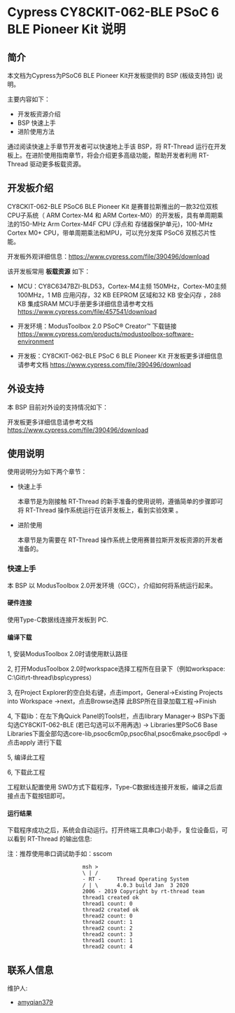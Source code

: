 # Cypress CY8CKIT-062-BLE PSoC 6 BLE Pioneer Kit 说明

## 简介

本文档为Cypress为PSoC6 BLE Pioneer Kit开发板提供的 BSP (板级支持包) 说明。

主要内容如下：

- 开发板资源介绍
- BSP 快速上手
- 进阶使用方法

通过阅读快速上手章节开发者可以快速地上手该 BSP，将 RT-Thread 运行在开发板上。在进阶使用指南章节，将会介绍更多高级功能，帮助开发者利用 RT-Thread 驱动更多板载资源。

## 开发板介绍

CY8CKIT-062-BLE PSoC6 BLE Pioneer Kit 是赛普拉斯推出的一款32位双核CPU子系统（ ARM Cortex-M4 和 ARM Cortex-M0）的开发板，具有单周期乘法的150-MHz Arm Cortex-M4F CPU (浮点和
存储器保护单元)，100-MHz Cortex M0+ CPU，带单周期乘法和MPU，可以充分发挥 PSoC6 双核芯片性能。

开发板外观详细信息：https://www.cypress.com/file/390496/download


该开发板常用 **板载资源** 如下：

- MCU：CY8C6347BZI-BLD53，Cortex-M4主频 150MHz，Cortex-M0主频 100MHz，1 MB 应用闪存，32 KB EEPROM 区域和32 KB 安全闪存 ，288 KB 集成SRAM
	    MCU手册更多详细信息请参考文档 https://www.cypress.com/file/457541/download
		
- 开发环境：ModusToolbox 2.0
		PSoC® Creator™ 下载链接 https://www.cypress.com/products/modustoolbox-software-environment
		
- 开发板：CY8CKIT-062-BLE PSoC 6 BLE Pioneer Kit
		开发板更多详细信息请参考文档 https://www.cypress.com/file/390496/download
		

## 外设支持

本 BSP 目前对外设的支持情况如下：

开发板更多详细信息请参考文档 https://www.cypress.com/file/390496/download

## 使用说明

使用说明分为如下两个章节：

- 快速上手

    本章节是为刚接触 RT-Thread 的新手准备的使用说明，遵循简单的步骤即可将 RT-Thread 操作系统运行在该开发板上，看到实验效果 。

- 进阶使用

    本章节是为需要在 RT-Thread 操作系统上使用赛普拉斯开发板资源的开发者准备的。


### 快速上手

本 BSP 以 ModusToolbox 2.0开发环境（GCC），介绍如何将系统运行起来。

#### 硬件连接

使用Type-C数据线连接开发板到 PC.

#### 编译下载
1, 安装ModusToolbox 2.0时请使用默认路径
 
2, 打开ModusToolbox 2.0时workspace选择工程所在目录下（例如workspace: C:\Git\rt-thread\bsp\cypress）

3, 在Project Explorer的空白处右键，点击import，General->Existing Projects into Workspace ->next，点击Browse选择
   此BSP所在目录加载工程->Finish

4, 下载lib：在左下角Quick Panel的Tools栏，点击library Manager-> BSPs下面勾选CY8CKIT-062-BLE (若已勾选可以不用再选)
			-> Libraries里PSoC6 Base Libraries下面全部勾选core-lib,psoc6cm0p,psoc6hal,psoc6make,psoc6pdl -> 点击apply 进行下载

5, 编译此工程

6, 下载此工程


工程默认配置使用 SWD方式下载程序，Type-C数据线连接开发板，编译之后直接点击下载按钮即可。

#### 运行结果

下载程序成功之后，系统会自动运行。打开终端工具串口小助手，复位设备后，可以看到 RT-Thread 的输出信息:

注：推荐使用串口调试助手如：sscom
                              
                            msh >
                            \ | /
                            - RT -     Thread Operating System
                            / | \      4.0.3 build Jan  3 2020
                            2006 - 2019 Copyright by rt-thread team
                            thread1 created ok
                            thread1 count: 0
                            thread2 created ok
                            thread2 count: 0
                            thread2 count: 1
                            thread2 count: 2
                            thread2 count: 3
                            thread1 count: 1
                            thread2 count: 4
                                  

## 联系人信息

维护人:

- [amyqian379](https://github.com/amyqian379)